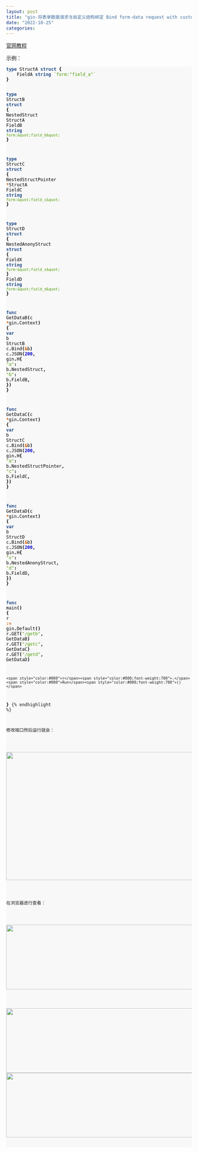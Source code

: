 ```yaml
---
layout: post
title: "gin-将表单数据请求与自定义结构绑定 Bind form-data request with custom struct"
date: "2022-10-25"
categories: 
---
```

<p><a href="https://gin-gonic.com/docs/examples/bind-form-data-request-with-custom-struct/">官网教程</a></p>

<p>示例：</p>

<div class="highlight">
<pre style="background-color:#f8f8f8;-moz-tab-size:4;-o-tab-size:4;tab-size:4">
<code class="language-go" data-lang="go"><span style="color:#204a87;font-weight:700">type</span> <span style="color:#000">StructA</span> <span style="color:#204a87;font-weight:700">struct</span> <span style="color:#000;font-weight:700">{</span>
    <span style="color:#000">FieldA</span> <span style="color:#204a87;font-weight:700">string</span> <span style="color:#4e9a06">`form:&quot;field_a&quot;`</span>
<span style="color:#000;font-weight:700">}</span>

<span style="color:#204a87;font-weight:700">type</span> <span style="color:#000">StructB</span> <span style="color:#204a87;font-weight:700">struct</span> <span style="color:#000;font-weight:700">{</span>
    <span style="color:#000">NestedStruct</span> <span style="color:#000">StructA</span>
    <span style="color:#000">FieldB</span> <span style="color:#204a87;font-weight:700">string</span> <span style="color:#4e9a06">`form:&quot;field_b&quot;`</span>
<span style="color:#000;font-weight:700">}</span>

<span style="color:#204a87;font-weight:700">type</span> <span style="color:#000">StructC</span> <span style="color:#204a87;font-weight:700">struct</span> <span style="color:#000;font-weight:700">{</span>
    <span style="color:#000">NestedStructPointer</span> <span style="color:#ce5c00;font-weight:700">*</span><span style="color:#000">StructA</span>
    <span style="color:#000">FieldC</span> <span style="color:#204a87;font-weight:700">string</span> <span style="color:#4e9a06">`form:&quot;field_c&quot;`</span>
<span style="color:#000;font-weight:700">}</span>

<span style="color:#204a87;font-weight:700">type</span> <span style="color:#000">StructD</span> <span style="color:#204a87;font-weight:700">struct</span> <span style="color:#000;font-weight:700">{</span>
    <span style="color:#000">NestedAnonyStruct</span> <span style="color:#204a87;font-weight:700">struct</span> <span style="color:#000;font-weight:700">{</span>
        <span style="color:#000">FieldX</span> <span style="color:#204a87;font-weight:700">string</span> <span style="color:#4e9a06">`form:&quot;field_x&quot;`</span>
    <span style="color:#000;font-weight:700">}</span>
    <span style="color:#000">FieldD</span> <span style="color:#204a87;font-weight:700">string</span> <span style="color:#4e9a06">`form:&quot;field_d&quot;`</span>
<span style="color:#000;font-weight:700">}</span>

<span style="color:#204a87;font-weight:700">func</span> <span style="color:#000">GetDataB</span><span style="color:#000;font-weight:700">(</span><span style="color:#000">c</span> <span style="color:#ce5c00;font-weight:700">*</span><span style="color:#000">gin</span><span style="color:#000;font-weight:700">.</span><span style="color:#000">Context</span><span style="color:#000;font-weight:700">)</span> <span style="color:#000;font-weight:700">{</span>
    <span style="color:#204a87;font-weight:700">var</span> <span style="color:#000">b</span> <span style="color:#000">StructB</span>
    <span style="color:#000">c</span><span style="color:#000;font-weight:700">.</span><span style="color:#000">Bind</span><span style="color:#000;font-weight:700">(</span><span style="color:#ce5c00;font-weight:700">&amp;</span><span style="color:#000">b</span><span style="color:#000;font-weight:700">)</span>
    <span style="color:#000">c</span><span style="color:#000;font-weight:700">.</span><span style="color:#000">JSON</span><span style="color:#000;font-weight:700">(</span><span style="color:#0000cf;font-weight:700">200</span><span style="color:#000;font-weight:700">,</span> <span style="color:#000">gin</span><span style="color:#000;font-weight:700">.</span><span style="color:#000">H</span><span style="color:#000;font-weight:700">{</span>
        <span style="color:#4e9a06">&quot;a&quot;</span><span style="color:#000;font-weight:700">:</span> <span style="color:#000">b</span><span style="color:#000;font-weight:700">.</span><span style="color:#000">NestedStruct</span><span style="color:#000;font-weight:700">,</span>
        <span style="color:#4e9a06">&quot;b&quot;</span><span style="color:#000;font-weight:700">:</span> <span style="color:#000">b</span><span style="color:#000;font-weight:700">.</span><span style="color:#000">FieldB</span><span style="color:#000;font-weight:700">,</span>
    <span style="color:#000;font-weight:700">})</span>
<span style="color:#000;font-weight:700">}</span>

<span style="color:#204a87;font-weight:700">func</span> <span style="color:#000">GetDataC</span><span style="color:#000;font-weight:700">(</span><span style="color:#000">c</span> <span style="color:#ce5c00;font-weight:700">*</span><span style="color:#000">gin</span><span style="color:#000;font-weight:700">.</span><span style="color:#000">Context</span><span style="color:#000;font-weight:700">)</span> <span style="color:#000;font-weight:700">{</span>
    <span style="color:#204a87;font-weight:700">var</span> <span style="color:#000">b</span> <span style="color:#000">StructC</span>
    <span style="color:#000">c</span><span style="color:#000;font-weight:700">.</span><span style="color:#000">Bind</span><span style="color:#000;font-weight:700">(</span><span style="color:#ce5c00;font-weight:700">&amp;</span><span style="color:#000">b</span><span style="color:#000;font-weight:700">)</span>
    <span style="color:#000">c</span><span style="color:#000;font-weight:700">.</span><span style="color:#000">JSON</span><span style="color:#000;font-weight:700">(</span><span style="color:#0000cf;font-weight:700">200</span><span style="color:#000;font-weight:700">,</span> <span style="color:#000">gin</span><span style="color:#000;font-weight:700">.</span><span style="color:#000">H</span><span style="color:#000;font-weight:700">{</span>
        <span style="color:#4e9a06">&quot;a&quot;</span><span style="color:#000;font-weight:700">:</span> <span style="color:#000">b</span><span style="color:#000;font-weight:700">.</span><span style="color:#000">NestedStructPointer</span><span style="color:#000;font-weight:700">,</span>
        <span style="color:#4e9a06">&quot;c&quot;</span><span style="color:#000;font-weight:700">:</span> <span style="color:#000">b</span><span style="color:#000;font-weight:700">.</span><span style="color:#000">FieldC</span><span style="color:#000;font-weight:700">,</span>
    <span style="color:#000;font-weight:700">})</span>
<span style="color:#000;font-weight:700">}</span>

<span style="color:#204a87;font-weight:700">func</span> <span style="color:#000">GetDataD</span><span style="color:#000;font-weight:700">(</span><span style="color:#000">c</span> <span style="color:#ce5c00;font-weight:700">*</span><span style="color:#000">gin</span><span style="color:#000;font-weight:700">.</span><span style="color:#000">Context</span><span style="color:#000;font-weight:700">)</span> <span style="color:#000;font-weight:700">{</span>
    <span style="color:#204a87;font-weight:700">var</span> <span style="color:#000">b</span> <span style="color:#000">StructD</span>
    <span style="color:#000">c</span><span style="color:#000;font-weight:700">.</span><span style="color:#000">Bind</span><span style="color:#000;font-weight:700">(</span><span style="color:#ce5c00;font-weight:700">&amp;</span><span style="color:#000">b</span><span style="color:#000;font-weight:700">)</span>
    <span style="color:#000">c</span><span style="color:#000;font-weight:700">.</span><span style="color:#000">JSON</span><span style="color:#000;font-weight:700">(</span><span style="color:#0000cf;font-weight:700">200</span><span style="color:#000;font-weight:700">,</span> <span style="color:#000">gin</span><span style="color:#000;font-weight:700">.</span><span style="color:#000">H</span><span style="color:#000;font-weight:700">{</span>
        <span style="color:#4e9a06">&quot;x&quot;</span><span style="color:#000;font-weight:700">:</span> <span style="color:#000">b</span><span style="color:#000;font-weight:700">.</span><span style="color:#000">NestedAnonyStruct</span><span style="color:#000;font-weight:700">,</span>
        <span style="color:#4e9a06">&quot;d&quot;</span><span style="color:#000;font-weight:700">:</span> <span style="color:#000">b</span><span style="color:#000;font-weight:700">.</span><span style="color:#000">FieldD</span><span style="color:#000;font-weight:700">,</span>
    <span style="color:#000;font-weight:700">})</span>
<span style="color:#000;font-weight:700">}</span>

<span style="color:#204a87;font-weight:700">func</span> <span style="color:#000">main</span><span style="color:#000;font-weight:700">()</span> <span style="color:#000;font-weight:700">{</span>
    <span style="color:#000">r</span> <span style="color:#ce5c00;font-weight:700">:=</span> <span style="color:#000">gin</span><span style="color:#000;font-weight:700">.</span><span style="color:#000">Default</span><span style="color:#000;font-weight:700">()</span>
    <span style="color:#000">r</span><span style="color:#000;font-weight:700">.</span><span style="color:#000">GET</span><span style="color:#000;font-weight:700">(</span><span style="color:#4e9a06">&quot;/getb&quot;</span><span style="color:#000;font-weight:700">,</span> <span style="color:#000">GetDataB</span><span style="color:#000;font-weight:700">)</span>
    <span style="color:#000">r</span><span style="color:#000;font-weight:700">.</span><span style="color:#000">GET</span><span style="color:#000;font-weight:700">(</span><span style="color:#4e9a06">&quot;/getc&quot;</span><span style="color:#000;font-weight:700">,</span> <span style="color:#000">GetDataC</span><span style="color:#000;font-weight:700">)</span>
    <span style="color:#000">r</span><span style="color:#000;font-weight:700">.</span><span style="color:#000">GET</span><span style="color:#000;font-weight:700">(</span><span style="color:#4e9a06">&quot;/getd&quot;</span><span style="color:#000;font-weight:700">,</span> <span style="color:#000">GetDataD</span><span style="color:#000;font-weight:700">)</span>

    <span style="color:#000">r</span><span style="color:#000;font-weight:700">.</span><span style="color:#000">Run</span><span style="color:#000;font-weight:700">()</span>
<span style="color:#000;font-weight:700">}</span>
{% endhighlight %}

<p>修改端口然后运行就会：</p>

<p><img height="347" src="/uploads/ckeditor/pictures/613/image-20221025090934-1.png" width="1232" /></p>

<p>在浏览器进行查看：</p>

<p><img height="175" src="/uploads/ckeditor/pictures/614/image-20221025091019-2.png" width="614" /></p>

<p><img height="175" src="/uploads/ckeditor/pictures/615/image-20221025091030-3.png" width="614" /><img height="175" src="/uploads/ckeditor/pictures/616/image-20221025091045-4.png" width="614" /></p>
</div>

